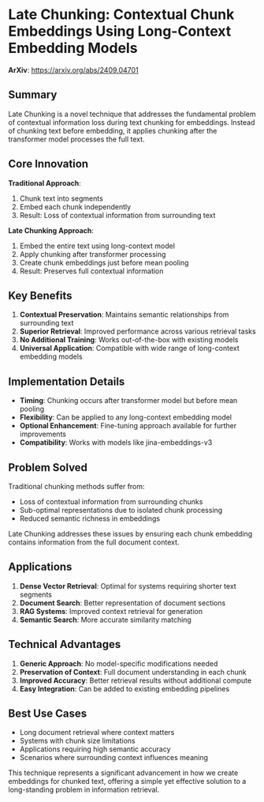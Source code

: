 # Late Chunking: Contextual Chunk Embeddings Using Long-Context Embedding Models

**ArXiv**: https://arxiv.org/abs/2409.04701

## Summary

Late Chunking is a novel technique that addresses the fundamental problem of contextual information loss during text chunking for embeddings. Instead of chunking text before embedding, it applies chunking after the transformer model processes the full text.

## Core Innovation

**Traditional Approach**:
1. Chunk text into segments
2. Embed each chunk independently
3. Result: Loss of contextual information from surrounding text

**Late Chunking Approach**:
1. Embed the entire text using long-context model
2. Apply chunking after transformer processing
3. Create chunk embeddings just before mean pooling
4. Result: Preserves full contextual information

## Key Benefits

1. **Contextual Preservation**: Maintains semantic relationships from surrounding text
2. **Superior Retrieval**: Improved performance across various retrieval tasks
3. **No Additional Training**: Works out-of-the-box with existing models
4. **Universal Application**: Compatible with wide range of long-context embedding models

## Implementation Details

- **Timing**: Chunking occurs after transformer model but before mean pooling
- **Flexibility**: Can be applied to any long-context embedding model
- **Optional Enhancement**: Fine-tuning approach available for further improvements
- **Compatibility**: Works with models like jina-embeddings-v3

## Problem Solved

Traditional chunking methods suffer from:
- Loss of contextual information from surrounding chunks
- Sub-optimal representations due to isolated chunk processing
- Reduced semantic richness in embeddings

Late Chunking addresses these issues by ensuring each chunk embedding contains information from the full document context.

## Applications

1. **Dense Vector Retrieval**: Optimal for systems requiring shorter text segments
2. **Document Search**: Better representation of document sections
3. **RAG Systems**: Improved context retrieval for generation
4. **Semantic Search**: More accurate similarity matching

## Technical Advantages

1. **Generic Approach**: No model-specific modifications needed
2. **Preservation of Context**: Full document understanding in each chunk
3. **Improved Accuracy**: Better retrieval results without additional compute
4. **Easy Integration**: Can be added to existing embedding pipelines

## Best Use Cases

- Long document retrieval where context matters
- Systems with chunk size limitations
- Applications requiring high semantic accuracy
- Scenarios where surrounding context influences meaning

This technique represents a significant advancement in how we create embeddings for chunked text, offering a simple yet effective solution to a long-standing problem in information retrieval.